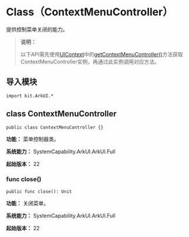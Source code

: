 # Class（ContextMenuController）

提供控制菜单关闭的能力。

> **说明：**
>
> 以下API需先使用[UIContext](./cj-apis-uicontext-uicontext.md#class-uicontext)中的[getContextMenuController()](./cj-apis-uicontext-uicontext.md#func-getcontextmenucontroller)方法获取ContextMenuController实例，再通过此实例调用对应方法。

## 导入模块

```cangjie
import kit.ArkUI.*
```

## class ContextMenuController

```cangjie
public class ContextMenuController {}
```

**功能：** 菜单控制器类。

**系统能力：** SystemCapability.ArkUI.ArkUI.Full

**起始版本：** 22

### func close()

```cangjie
public func close(): Unit
```

**功能：** 关闭菜单。

**系统能力：** SystemCapability.ArkUI.ArkUI.Full

**起始版本：** 22
